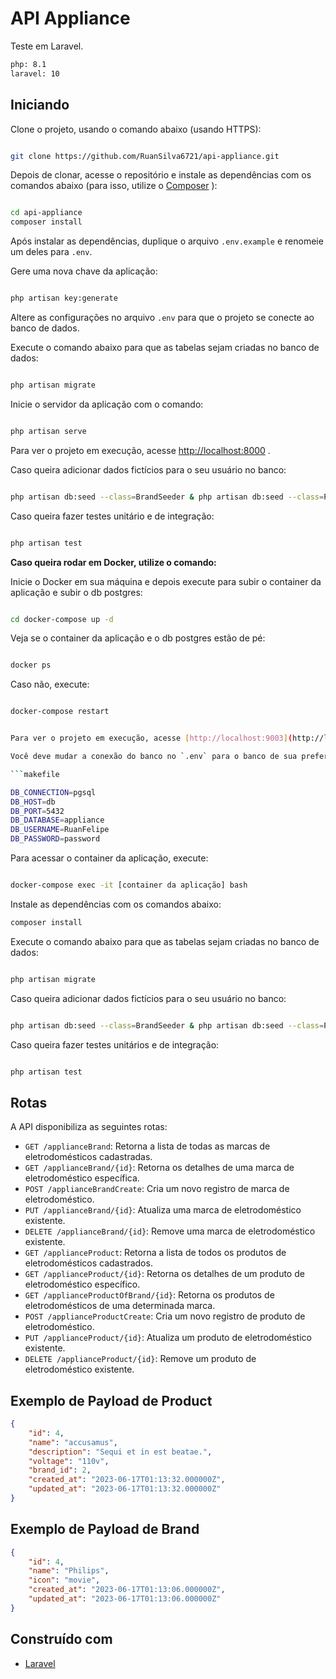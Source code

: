 # API Appliance

Teste em Laravel.

```bash
php: 8.1
laravel: 10
```


## Iniciando

Clone o projeto, usando o comando abaixo (usando HTTPS):

```bash

git clone https://github.com/RuanSilva6721/api-appliance.git
```



Depois de clonar, acesse o repositório e instale as dependências com os comandos abaixo (para isso, utilize o [Composer](https://getcomposer.org/) ):

```bash

cd api-appliance
composer install
```



Após instalar as dependências, duplique o arquivo `.env.example` e renomeie um deles para `.env`.

Gere uma nova chave da aplicação:

```bash

php artisan key:generate
```



Altere as configurações no arquivo `.env` para que o projeto se conecte ao banco de dados.


Execute o comando abaixo para que as tabelas sejam criadas no banco de dados:

```bash

php artisan migrate
```



Inicie o servidor da aplicação com o comando:

```bash

php artisan serve
```



Para ver o projeto em execução, acesse [http://localhost:8000](http://localhost:8000/) .

Caso queira adicionar dados fictícios para o seu usuário no banco:

```bash

php artisan db:seed --class=BrandSeeder & php artisan db:seed --class=ProductSeeder
```



Caso queira fazer testes unitário e de integração:

```bash

php artisan test
```



**Caso queira rodar em Docker, utilize o comando:** 

Inicie o Docker em sua máquina e depois execute para subir o container da aplicação e subir o db postgres:

```bash

cd docker-compose up -d
```

Veja se o container da aplicação e o db postgres estão de pé:

```bash

docker ps
```
Caso não, execute:

```bash

docker-compose restart


Para ver o projeto em execução, acesse [http://localhost:9003](http://localhost:9003/) .

Você deve mudar a conexão do banco no `.env` para o banco de sua preferência. Eu adicionei um container como banco PostgreSQL:

```makefile

DB_CONNECTION=pgsql
DB_HOST=db
DB_PORT=5432
DB_DATABASE=appliance
DB_USERNAME=RuanFelipe
DB_PASSWORD=password
```



Para acessar o container da aplicação, execute:

```bash

docker-compose exec -it [container da aplicação] bash
```

Instale as dependências com os comandos abaixo:

```bash
composer install
```

Execute o comando abaixo para que as tabelas sejam criadas no banco de dados:

```bash

php artisan migrate
```


Caso queira adicionar dados fictícios para o seu usuário no banco:

```bash

php artisan db:seed --class=BrandSeeder & php artisan db:seed --class=ProductSeeder
```



Caso queira fazer testes unitários e de integração:

```bash

php artisan test
```


## Rotas

A API disponibiliza as seguintes rotas:

- `GET /applianceBrand`: Retorna a lista de todas as marcas de eletrodomésticos cadastradas. 
- `GET /applianceBrand/{id}`: Retorna os detalhes de uma marca de eletrodoméstico específica. 
- `POST /applianceBrandCreate`: Cria um novo registro de marca de eletrodoméstico. 
- `PUT /applianceBrand/{id}`: Atualiza uma marca de eletrodoméstico existente. 
- `DELETE /applianceBrand/{id}`: Remove uma marca de eletrodoméstico existente. 
- `GET /applianceProduct`: Retorna a lista de todos os produtos de eletrodomésticos cadastrados. 
- `GET /applianceProduct/{id}`: Retorna os detalhes de um produto de eletrodoméstico específico. 
- `GET /applianceProductOfBrand/{id}`: Retorna os produtos de eletrodomésticos de uma determinada marca. 
- `POST /applianceProductCreate`: Cria um novo registro de produto de eletrodoméstico. 
- `PUT /applianceProduct/{id}`: Atualiza um produto de eletrodoméstico existente. 
- `DELETE /applianceProduct/{id}`: Remove um produto de eletrodoméstico existente.

## Exemplo de Payload de Product

```json
{
    "id": 4,
    "name": "accusamus",
    "description": "Sequi et in est beatae.",
    "voltage": "110v",
    "brand_id": 2,
    "created_at": "2023-06-17T01:13:32.000000Z",
    "updated_at": "2023-06-17T01:13:32.000000Z"
}
```

## Exemplo de Payload de Brand

```json
{
    "id": 4,
    "name": "Philips",
    "icon": "movie",
    "created_at": "2023-06-17T01:13:06.000000Z",
    "updated_at": "2023-06-17T01:13:06.000000Z"
}
```
## Construído com 
- [Laravel](https://laravel.com/)

